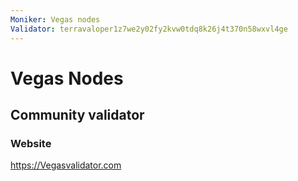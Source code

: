 ```yaml
---
Moniker: Vegas nodes
Validator: terravaloper1z7we2y02fy2kvw0tdq8k26j4t370n58wxvl4ge
---
```


# Vegas Nodes

## Community validator

### Website

https://Vegasvalidator.com

